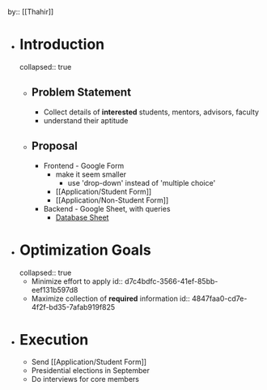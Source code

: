 by:: [[Thahir]]

- # Introduction
  collapsed:: true
	- ## Problem Statement
		- Collect details of **interested** students, mentors, advisors, faculty
		- understand their aptitude
	- ## Proposal
		- Frontend - Google Form
			- make it seem smaller
				- use 'drop-down' instead of 'multiple choice'
			- [[Application/Student Form]]
			- [[Application/Non-Student Form]]
		- Backend - Google Sheet, with queries
			- [Database Sheet](https://docs.google.com/spreadsheets/d/1WsMosP6WaifrDsTaMuZUlEP8MSYP1nfTyKh9x7q4ads/edit?usp=sharing)
- # Optimization Goals
  collapsed:: true
	- Minimize effort to apply
	  id:: d7c4bdfc-3566-41ef-85bb-eef131b597d8
	- Maximize collection of **required** information
	  id:: 4847faa0-cd7e-4f2f-bd35-7afab919f825
- # Execution
	- Send [[Application/Student Form]]
	- Presidential elections in September
	- Do interviews for core members